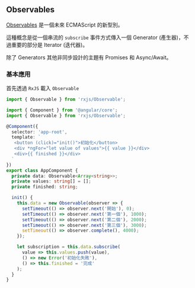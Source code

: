 ## Observables

[Observables](https://github.com/tc39/proposal-observable) 是一個未來 ECMAScript 的新型別。

這種概念是從一個串流的 `subscribe` 事件方式傳入一個 Generator (產生器)，不過重要的部分是 Iterator (迭代器)。

除了 Generators 其他非同步設計的主題有 Promises 和 Async/Await。

### 基本應用

首先透過 `RxJS` 載入 `Observable`
```ts
import { Observable } from 'rxjs/Observable';
```

```ts
import { Component } from '@angular/core';
import { Observable } from 'rxjs/Observable';

@Component({
  selector: 'app-root',
  template: `
   <button (click)="init()">初始化</button>
   <div *ngFor="let value of values">{{ value }}</div>
   <div>{{ finished }}</div>
  `
})
export class AppComponent {
  private data: Observable<Array<string>>;
  private values: string[] = [];
  private finished: string;

  init() {
    this.data = new Observable(observer => {
      setTimeout(() => observer.next('開始'), 0);
      setTimeout(() => observer.next('第一個'), 1000);
      setTimeout(() => observer.next('第二個'), 2000);
      setTimeout(() => observer.next('第三個'), 3000);
      setTimeout(() => observer.complete(), 4000);
    });

    let subscription = this.data.subscribe(
      value => this.values.push(value),
      () => new Error('初始化失敗'),
      () => this.finished = '完成'
    );
  }
}
```
